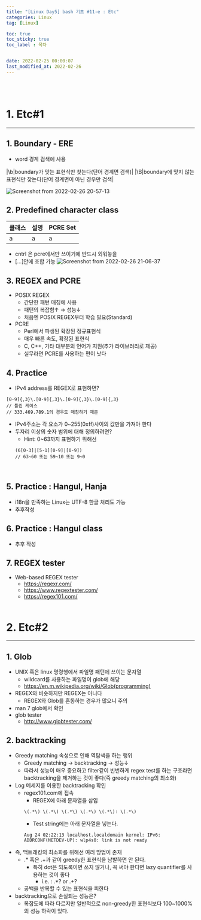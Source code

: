 ```yaml
---
title: "[Linux Day5] bash 기초 #11-e : Etc"
categories: Linux
tag: [Linux]

toc: true
toc_sticky: true
toc_label : 목차


date: 2022-02-25 00:00:07
last_modified_at: 2022-02-26
---
```

<br>
<br>

# 1. Etc#1
---
## 1. Boundary - ERE
* word 경계 검색에 사용

|\b|boundary가 맞는 표현식만 찾는다(단어 경계면 검색)|
|\B|boundary에 맞지 않는 표현식만 찾는다(단어 경계면이 아닌 경우만 검색|

![Screenshot from 2022-02-26 20-57-13](https://user-images.githubusercontent.com/58837749/155842284-cf02bb5c-8038-4e57-93db-e1c59968411e.png)

## 2. Predefined character class

|클래스|설명|PCRE Set|
|---|---|---|
|a|a|a|

- cntrl 은 pcre에서만 쓰이기에 반드시 외워놓을 
- [...]안에 조합 가능
![Screenshot from 2022-02-26 21-06-37](https://user-images.githubusercontent.com/58837749/155842562-4e322323-3cb0-43ea-a39a-297c5c9ecbcb.png)


## 3. REGEX and PCRE
* POSIX REGEX
	- 간단한 패턴 매칭에 사용
	- 패턴의 복잡함↑ → 성능↓
	- 처음엔 POSIX REGEX부터 학습 필요(Standard)
* PCRE 
	- Perl에서 파생된 확장된 정규표현식
	- 매우 빠른 속도, 확장된 표현식
	- C, C++, 기타 대부분의 언어가 지원(추가 라이브러리로 제공)
	- 실무라면 PCRE를 사용하는 편이 낫다

## 4. Practice
* IPv4 address를 REGEX로 표현하면?
```
[0-9]{,3}\.[0-9]{,3}\.[0-9]{,3}\.[0-9]{,3}
// 틀린 케이스
// 333.469.789.1의 경우도 매칭하기 때문
```
* IPv4주소는 각 요소가 0~255(0xff)사이의 값만을 가져야 한다
* 두자리 이상의 숫자 범위에 대해 정의하려면?
	- Hint: 0~63까지 표현하기 위해선
	```
	(6[0-3]|[5-1][0-9]|[0-9])
	// 63~60 또는 59~10 또는 9~0
	```
<br>

## 5. Practice : Hangul, Hanja
* i18n을 만족하는 Linux는 UTF-8 한글 처리도 가능
* 추후작성

## 6. Practice : Hangul class
* 추후 작성

## 7. REGEX tester
* Web-based REGEX tester
	- https://regexr.com/
	- https://www.regextester.com/
	- https://regex101.com/
	<br>

# 2. Etc#2
---
## 1. Glob
* UNIX 혹은 linux 명령행에서 파일명 패턴에 쓰이는 문자열
	- wildcard를 사용하는 파일명이 glob에 해당
	- https://en.m.wikipedia.org/wiki/Glob(programming)
* REGEX와 비슷하지만 REGEX는 아니다
	- REGEX와 Glob를 혼동하는 경우가 많으니 주의
* man 7 glob에서 확인
* glob tester
	- http://www.globtester.com/

## 2. backtracking
* Greedy matching 속성으로 인해 역탐색을 하는 행위
	- Greedy matching → backtracking → 성능↓
	- 따라서 성능이 매우 중요하고 filter같이 빈번하게 regex test를 하는 구조라면 backtracking을 제거하는 것이 좋다(즉 greedy matching의 최소화)
* Log 메세지를 이용한 backtracking 확인
	- regex101.com에 접속
		+ REGEX에 아래 문자열을 삽입
		```
		\(.*\) \(.*\) \(.*\) \(.*\) \(.*\): \(.*\)
		```
		+ Test string에는 아래 문자열을 넣는다.
		```
		Aug 24 02:22:13 localhost.localdomain kernel: IPv6: ADDRCONF(NETDEV-UP): wlp4s0: link is not ready
		```
* 즉, 백트래킹의 최소화를 위해선 여러 방법이 존재
	- .\* 혹은 .\+과 같이 greedy한 표현식을 남발하면 안 된다.
		+ 특히 dot은 되도록이면 쓰지 않거나, 꼭 써야 한다면 lazy quantifier를 사용하는 것이 좋다
			* i.e. : .*? or .+?
	- 공백을 반복할 수 있는 표현식을 피한다
* backtracking으로 손실되는 성능은?
	- 복잡도에 따라 다르지만 일반적으로 non-greedy한 표현식보다 100~1000%의 성능 하락이 있다.
	
